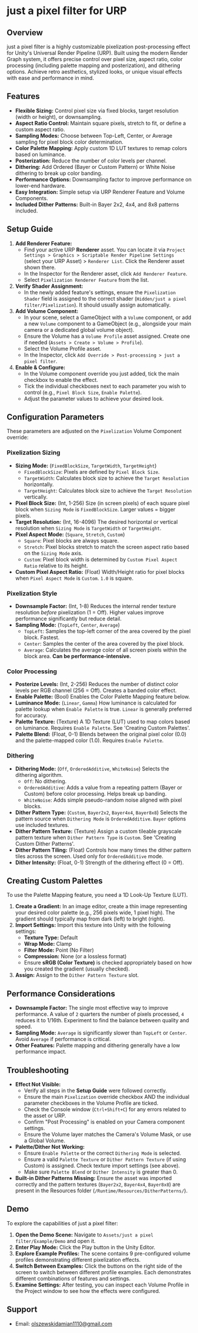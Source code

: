 # just a pixel filter for URP

## Overview

just a pixel filter is a highly customizable pixelization post-processing effect for Unity's Universal Render Pipeline (URP). Built using the modern Render Graph system, it offers precise control over pixel size, aspect ratio, color processing (including palette mapping and posterization), and dithering options. Achieve retro aesthetics, stylized looks, or unique visual effects with ease and performance in mind.

## Features

* **Flexible Sizing:** Control pixel size via fixed blocks, target resolution (width or height), or downsampling.
* **Aspect Ratio Control:** Maintain square pixels, stretch to fit, or define a custom aspect ratio.
* **Sampling Modes:** Choose between Top-Left, Center, or Average sampling for pixel block color determination.
* **Color Palette Mapping:** Apply custom 1D LUT textures to remap colors based on luminance.
* **Posterization:** Reduce the number of color levels per channel.
* **Dithering:** Add Ordered (Bayer or Custom Pattern) or White Noise dithering to break up color banding.
* **Performance Options:** Downsampling factor to improve performance on lower-end hardware.
* **Easy Integration:** Simple setup via URP Renderer Feature and Volume Components.
* **Included Dither Patterns:** Built-in Bayer 2x2, 4x4, and 8x8 patterns included.

## Setup Guide

1.  **Add Renderer Feature:**
    * Find your active URP **Renderer** asset. You can locate it via `Project Settings > Graphics > Scriptable Render Pipeline Settings` (select your URP Asset) > `Renderer List`. Click the Renderer asset shown there.
    * In the Inspector for the Renderer asset, click `Add Renderer Feature`.
    * Select `Pixelization Renderer Feature` from the list.
2.  **Verify Shader Assignment:**
    * In the newly added feature's settings, ensure the `Pixelization Shader` field is assigned to the correct shader (`Hidden/just a pixel filter/Pixelization`). It should usually assign automatically.
3.  **Add Volume Component:**
    * In your scene, select a GameObject with a `Volume` component, or add a new `Volume` component to a GameObject (e.g., alongside your main camera or a dedicated global volume object).
    * Ensure the Volume has a `Volume Profile` asset assigned. Create one if needed (`Assets > Create > Volume > Profile`).
    * Select the Volume Profile asset.
    * In the Inspector, click `Add Override > Post-processing > just a pixel filter`.
4.  **Enable & Configure:**
    * In the Volume component override you just added, tick the main checkbox to enable the effect.
    * Tick the individual checkboxes next to each parameter you wish to control (e.g., `Pixel Block Size`, `Enable Palette`).
    * Adjust the parameter values to achieve your desired look.

## Configuration Parameters

These parameters are adjusted on the `Pixelization` Volume Component override:

### Pixelization Sizing

* **Sizing Mode:** (`FixedBlockSize`, `TargetWidth`, `TargetHeight`)
    * `FixedBlockSize`: Pixels are defined by `Pixel Block Size`.
    * `TargetWidth`: Calculates block size to achieve the `Target Resolution` horizontally.
    * `TargetHeight`: Calculates block size to achieve the `Target Resolution` vertically.
* **Pixel Block Size:** (Int, 1-256) Size (in screen pixels) of each square pixel block when `Sizing Mode` is `FixedBlockSize`. Larger values = bigger pixels.
* **Target Resolution:** (Int, 16-4096) The desired horizontal or vertical resolution when `Sizing Mode` is `TargetWidth` or `TargetHeight`.
* **Pixel Aspect Mode:** (`Square`, `Stretch`, `Custom`)
    * `Square`: Pixel blocks are always square.
    * `Stretch`: Pixel blocks stretch to match the screen aspect ratio based on the `Sizing Mode` axis.
    * `Custom`: Pixel block width is determined by `Custom Pixel Aspect Ratio` relative to its height.
* **Custom Pixel Aspect Ratio:** (Float) Width/Height ratio for pixel blocks when `Pixel Aspect Mode` is `Custom`. `1.0` is square.

### Pixelization Style

* **Downsample Factor:** (Int, 1-8) Reduces the internal render texture resolution *before* pixelization (1 = Off). Higher values improve performance significantly but reduce detail.
* **Sampling Mode:** (`TopLeft`, `Center`, `Average`)
    * `TopLeft`: Samples the top-left corner of the area covered by the pixel block. Fastest.
    * `Center`: Samples the center of the area covered by the pixel block.
    * `Average`: Calculates the average color of all screen pixels within the block area. **Can be performance-intensive.**

### Color Processing

* **Posterize Levels:** (Int, 2-256) Reduces the number of distinct color levels per RGB channel (256 = Off). Creates a banded color effect.
* **Enable Palette:** (Bool) Enables the Color Palette Mapping feature below.
* **Luminance Mode:** (`Linear`, `Gamma`) How luminance is calculated for palette lookup when `Enable Palette` is true. `Linear` is generally preferred for accuracy.
* **Palette Texture:** (Texture) A 1D Texture (LUT) used to map colors based on luminance. Requires `Enable Palette`. See 'Creating Custom Palettes'.
* **Palette Blend:** (Float, 0-1) Blends between the original pixel color (0.0) and the palette-mapped color (1.0). Requires `Enable Palette`.

### Dithering

* **Dithering Mode:** (`Off`, `OrderedAdditive`, `WhiteNoise`) Selects the dithering algorithm.
    * `Off`: No dithering.
    * `OrderedAdditive`: Adds a value from a repeating pattern (Bayer or Custom) before color processing. Helps break up banding.
    * `WhiteNoise`: Adds simple pseudo-random noise aligned with pixel blocks.
* **Dither Pattern Type:** (`Custom`, `Bayer2x2`, `Bayer4x4`, `Bayer8x8`) Selects the pattern source when `Dithering Mode` is `OrderedAdditive`. `Bayer` options use included textures.
* **Dither Pattern Texture:** (Texture) Assign a custom tileable grayscale pattern texture when `Dither Pattern Type` is `Custom`. See 'Creating Custom Dither Patterns'.
* **Dither Pattern Tiling:** (Float) Controls how many times the dither pattern tiles across the screen. Used only for `OrderedAdditive` mode.
* **Dither Intensity:** (Float, 0-1) Strength of the dithering effect (0 = Off).

## Creating Custom Palettes

To use the Palette Mapping feature, you need a 1D Look-Up Texture (LUT).

1.  **Create a Gradient:** In an image editor, create a thin image representing your desired color palette (e.g., 256 pixels wide, 1 pixel high). The gradient should typically map from dark (left) to bright (right).
2.  **Import Settings:** Import this texture into Unity with the following settings:
    * **Texture Type:** Default
    * **Wrap Mode:** Clamp
    * **Filter Mode:** Point (No Filter)
    * **Compression:** None (or a lossless format)
    * Ensure **sRGB (Color Texture)** is checked appropriately based on how you created the gradient (usually checked).
3.  **Assign:** Assign to the `Dither Pattern Texture` slot.

## Performance Considerations

* **Downsample Factor:** The single most effective way to improve performance. A value of `2` quarters the number of pixels processed, `4` reduces it to 1/16th. Experiment to find the balance between quality and speed.
* **Sampling Mode:** `Average` is significantly slower than `TopLeft` or `Center`. Avoid `Average` if performance is critical.
* **Other Features:** Palette mapping and dithering generally have a low performance impact.

## Troubleshooting

* **Effect Not Visible:**
    * Verify all steps in the **Setup Guide** were followed correctly.
    * Ensure the main `Pixelization` override checkbox AND the individual parameter checkboxes in the Volume Profile are ticked.
    * Check the Console window (`Ctrl+Shift+C`) for any errors related to the asset or URP.
    * Confirm "Post Processing" is enabled on your Camera component settings.
    * Ensure the Volume layer matches the Camera's Volume Mask, or use a Global Volume.
* **Palette/Dither Not Working:**
    * Ensure `Enable Palette` or the correct `Dithering Mode` is selected.
    * Ensure a valid `Palette Texture` or `Dither Pattern Texture` (if using Custom) is assigned. Check texture import settings (see above).
    * Make sure `Palette Blend` or `Dither Intensity` is greater than 0.
* **Built-in Dither Patterns Missing:** Ensure the asset was imported correctly and the pattern textures (`Bayer2x2`, `Bayer4x4`, `Bayer8x8`) are present in the Resources folder (`/Runtime/Resources/DitherPatterns/`).

## Demo

To explore the capabilities of just a pixel filter:

1. **Open the Demo Scene:** Navigate to `Assets/just a pixel filter/Example/Demo` and open it.
2. **Enter Play Mode:** Click the Play button in the Unity Editor.
3. **Explore Example Profiles:** The scene contains 9 pre-configured volume profiles demonstrating different pixelization effects.
4. **Switch Between Examples:** Click the buttons on the right side of the screen to switch between different profile examples. Each demonstrates different combinations of features and settings.
5. **Examine Settings:** After testing, you can inspect each Volume Profile in the Project window to see how the effects were configured.


## Support

* Email: olszewskidamian1110@gmail.com